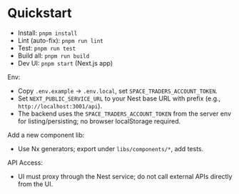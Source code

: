 # Quickstart

- Install: `pnpm install`
- Lint (auto-fix): `pnpm run lint`
- Test: `pnpm run test`
- Build all: `pnpm run build`
- Dev UI: `pnpm start` (Next.js app)

Env:
- Copy `.env.example` → `.env.local`, set `SPACE_TRADERS_ACCOUNT_TOKEN`.
 - Set `NEXT_PUBLIC_SERVICE_URL` to your Nest base URL with prefix (e.g., `http://localhost:3001/api`).
 - The backend uses the `SPACE_TRADERS_ACCOUNT_TOKEN` from the server env for listing/persisting; no browser localStorage required.

Add a new component lib:
- Use Nx generators; export under `libs/components/*`, add tests.

API Access:
- UI must proxy through the Nest service; do not call external APIs directly from the UI.
